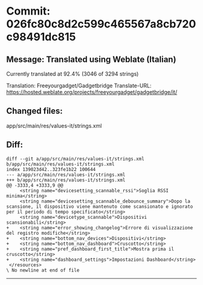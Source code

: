 # Commit: 026fc80c8d2c599c465567a8cb720c98491dc815
## Message: Translated using Weblate (Italian)

Currently translated at 92.4% (3046 of 3294 strings)

Translation: Freeyourgadget/Gadgetbridge
Translate-URL: https://hosted.weblate.org/projects/freeyourgadget/gadgetbridge/it/
## Changed files:
app/src/main/res/values-it/strings.xml

## Diff:
```
diff --git a/app/src/main/res/values-it/strings.xml b/app/src/main/res/values-it/strings.xml
index 139023d42..323fe1b22 100644
--- a/app/src/main/res/values-it/strings.xml
+++ b/app/src/main/res/values-it/strings.xml
@@ -3333,4 +3333,9 @@
     <string name="devicesetting_scannable_rssi">Soglia RSSI minima</string>
     <string name="devicesetting_scannable_debounce_summary">Dopo la scansione, il dispositivo viene mantenuto come scansionato e ignorato per il periodo di tempo specificato</string>
     <string name="devicetype_scannable">Dispositivi scansionabili</string>
+    <string name="error_showing_changelog">Errore di visualizzazione del registro modifiche</string>
+    <string name="bottom_nav_devices">Dispositivi</string>
+    <string name="bottom_nav_dashboard">Cruscotto</string>
+    <string name="pref_dashboard_first_title">Mostra prima il cruscotto</string>
+    <string name="dashboard_settings">Impostazioni Dashboard</string>
 </resources>
\ No newline at end of file
```
-----------------------------------

